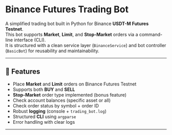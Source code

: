 # Binance Futures Trading Bot

A simplified trading bot built in Python for Binance **USDT-M Futures Testnet**.  
This bot supports **Market**, **Limit**, and **Stop-Market** orders via a command-line interface (CLI).  
It is structured with a clean service layer (`BinanceService`) and bot controller (`BasicBot`) for reusability and maintainability.

---

## 🚀 Features
- Place **Market** and **Limit** orders on Binance Futures Testnet
- Supports both **BUY** and **SELL**
- **Stop-Market** order type implemented (bonus feature)
- Check account balances (specific asset or all)
- Check order status by symbol + order ID
- Robust **logging** (console + `trading_bot.log`)
- Structured **CLI** using `argparse`
- Error handling with clear logs

---


